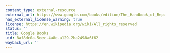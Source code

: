 ```yaml
---
content_type: external-resource
external_url: https://www.google.com/books/edition/The_Handbook_of_Reparations/HwsUDAAAQBAJ?hl=en&gbpv=1&dq=The+Handbook+of+Reparations&printsec=frontcover
has_external_license_warning: true
license: https://en.wikipedia.org/wiki/All_rights_reserved
status: ''
title: Google Books
uid: 8af8dc0a-5eec-4a8e-a129-2ba2498a6f62
wayback_url: ''
---
```

